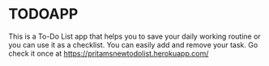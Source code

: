 # TODOAPP
This is a To-Do List app that helps you to save your daily working routine or you can use it as a checklist. You can easily add and remove your task. Go check it once at https://pritamsnewtodolist.herokuapp.com/
